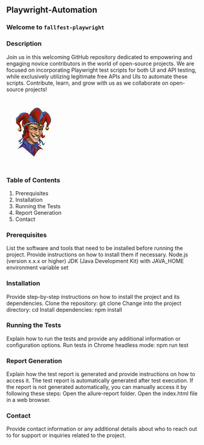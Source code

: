 ## Playwright-Automation

### Welcome to `fallfest-playwright`

### Description

Join us in this welcoming GitHub repository dedicated to empowering and engaging novice contributors in the world of open-source projects. We are focused on incorporating Playwright test scripts for both UI and API testing, while exclusively utilizing legitimate free APIs and UIs to automate these scripts. Contribute, learn, and grow with us as we collaborate on open-source projects!

![alt fallfest-banner](./fallfest-banner.jpg)

### Table of Contents

1. Prerequisites
2. Installation
3. Running the Tests
4. Report Generation
5. Contact

### Prerequisites

List the software and tools that need to be installed before running the project. Provide instructions on how to install them if necessary.
Node.js (version x.x.x or higher)
JDK (Java Development Kit) with JAVA_HOME environment variable set

### Installation

Provide step-by-step instructions on how to install the project and its dependencies.
Clone the repository: git clone <repository-url>
Change into the project directory: cd <project-directory>
Install dependencies: npm install

### Running the Tests

Explain how to run the tests and provide any additional information or configuration options.
Run tests in Chrome headless mode: npm run test

### Report Generation

Explain how the test report is generated and provide instructions on how to access it.
The test report is automatically generated after test execution. If the report is not generated automatically, you can manually access it by following these steps:
Open the allure-report folder.
Open the index.html file in a web browser.

### Contact

Provide contact information or any additional details about who to reach out to for support or inquiries related to the project.

